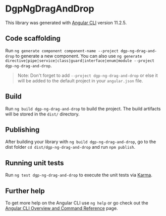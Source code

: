 # DgpNgDragAndDrop

This library was generated with [Angular CLI](https://github.com/angular/angular-cli) version 11.2.5.

## Code scaffolding

Run `ng generate component component-name --project dgp-ng-drag-and-drop` to generate a new component. You can also
use `ng generate directive|pipe|service|class|guard|interface|enum|module --project dgp-ng-drag-and-drop`.
> Note: Don't forget to add `--project dgp-ng-drag-and-drop` or else it will be added to the default project in your `angular.json` file.

## Build

Run `ng build dgp-ng-drag-and-drop` to build the project. The build artifacts will be stored in the `dist/` directory.

## Publishing

After building your library with `ng build dgp-ng-drag-and-drop`, go to the dist folder `cd dist/dgp-ng-drag-and-drop`
and run `npm publish`.

## Running unit tests

Run `ng test dgp-ng-drag-and-drop` to execute the unit tests via [Karma](https://karma-runner.github.io).

## Further help

To get more help on the Angular CLI use `ng help` or go check out
the [Angular CLI Overview and Command Reference](https://angular.io/cli) page.
